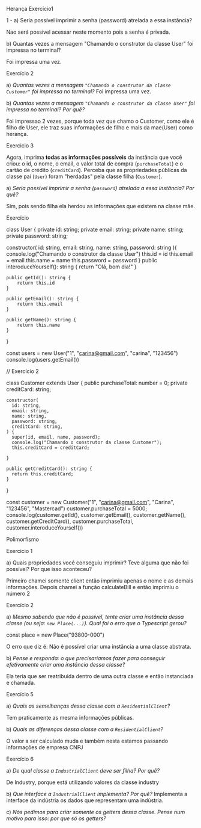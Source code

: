 Herança
Exercício1 

1 - a) Seria possível imprimir a senha (password) atrelada a essa instância?

Nao será possível acessar neste momento pois a senha é privada.

b) Quantas vezes a mensagem "Chamando o construtor da classe User" foi impressa no terminal?

Foi impressa uma vez.

Exercício 2

a) *Quantas vezes a mensagem `"Chamando o construtor da classe Customer"` foi impressa no terminal?* 
 Foi impressa uma vez.

b) *Quantas vezes a mensagem `"Chamando o construtor da classe User"` foi impressa no terminal? Por quê?*

Foi impressao 2 vezes, porque toda vez que chamo o Customer, como ele é filho de User, ele traz suas informações de filho e mais da mae(User) como herança.


Exercicio 3

Agora, imprima **todas as informações possíveis** da instância que você criou: o id, o nome, o email, o valor total de compra (`purchaseTotal`) e o cartão de crédito (`creditCard`). Perceba que as propriedades públicas da classe pai (`User`) foram "herdadas" pela classe filha (`Customer`).

a) *Seria possível imprimir a senha (`password`) atrelada a essa instância?* *Por quê?*

Sim, pois sendo filha ela herdou as informações que existem na classe mãe.

Exercício


class User {
  private id: string;
  private email: string;
  private name: string;
  private password: string;

  constructor(
		id: string,
		email: string,
		name: string,
		password: string
	){
		console.log("Chamando o construtor da classe User")
		this.id = id
		this.email = email
		this.name = name 
		this.password = password
	}
    public interoduceYourself(): string {
        return "Olá, bom dia!"
     }

	public getId(): string {
		return this.id
	}

	public getEmail(): string {
		return this.email
	}

	public getName(): string {
		return this.name
	}

}

const users = new User("1", "carina@gmail.com", "carina", "123456")
console.log(users.getEmail())


// Exercício 2

class Customer extends User {
    public purchaseTotal: number = 0;
    private creditCard: string;
  
    constructor(
      id: string,
      email: string,
      name: string,
      password: string,
      creditCard: string,
    ) {
      super(id, email, name, password);
      console.log("Chamando o construtor da classe Customer");
      this.creditCard = creditCard;
     
    }
  
    public getCreditCard(): string {
      return this.creditCard;
    }
     
    
  }

  const customer = new Customer("1", "carina@gmail.com", "Carina", "123456", "Mastercad")
  customer.purchaseTotal = 5000;
  console.log(customer.getId(), customer.getEmail(),  customer.getName(), customer.getCreditCard(), customer.purchaseTotal,  customer.interoduceYourself())


Polimorfismo

Exercicio 1

a) Quais propriedades você conseguiu imprimir? Teve alguma que não foi possível? Por que isso aconteceu?

Primeiro chamei somente client então imprimiu apenas o nome e as demais informações.
Depois chamei a função calculateBill e então imprimiu o número 2

Exercício 2

a) *Mesmo sabendo que não é possível, tente criar uma instância dessa classe (ou seja: `new Place(...)`). Qual foi o erro que o Typescript gerou?*

const place = new Place("93800-000")

O erro que diz é: Não é possível criar uma instância a uma classe abstrata.

b) *Pense e responda: o que precisaríamos fazer para conseguir efetivamente criar uma instância dessa classe?*

Ela teria que ser reatribuida dentro de uma outra classe e então instanciada e chamada.


Exercício 5

a) *Quais as semelhanças dessa classe com a `ResidentialClient`?*

Tem praticamente as mesma informações públicas.

b) *Quais as diferenças dessa classe com a `ResidentialClient`?*

O valor a ser calculado muda e também nesta estamos passando informações de empresa CNPJ

Exercício 6

a) *De* q*ual classe a `IndustrialClient` deve ser filha? Por quê?*

De Industry, porque está utilizando valores da classe industry

b) *Que interface a `IndustrialClient` implementa? Por quê?*
Implementa a interface da indústria os dados que representam uma indústria.

c) *Nós pedimos para criar somente os getters dessa classe. Pense num motivo para isso: por que só os getters?*


